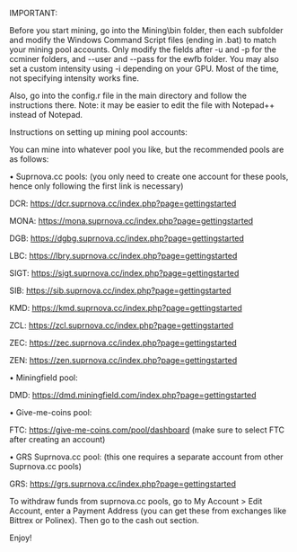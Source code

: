 IMPORTANT: 

Before you start mining, go into the Mining\bin folder, then each subfolder and modify the Windows Command Script files (ending in .bat) to match your mining pool accounts.
Only modify the fields after -u and -p for the ccminer folders, and --user and --pass for the ewfb folder.
You may also set a custom intensity using -i depending on your GPU. Most of the time, not specifying intensity works fine.

Also, go into the config.r file in the main directory and follow the instructions there.
Note: it may be easier to edit the file with Notepad++ instead of Notepad.


Instructions on setting up mining pool accounts:
<br return />

You can mine into whatever pool you like, but the recommended pools are as follows:


• Suprnova.cc pools: (you only need to create one account for these pools, hence only following the first link is necessary)

DCR: https://dcr.suprnova.cc/index.php?page=gettingstarted

MONA: https://mona.suprnova.cc/index.php?page=gettingstarted

DGB: https://dgbg.suprnova.cc/index.php?page=gettingstarted

LBC: https://lbry.suprnova.cc/index.php?page=gettingstarted

SIGT: https://sigt.suprnova.cc/index.php?page=gettingstarted

SIB: https://sib.suprnova.cc/index.php?page=gettingstarted

KMD: https://kmd.suprnova.cc/index.php?page=gettingstarted

ZCL: https://zcl.suprnova.cc/index.php?page=gettingstarted

ZEC: https://zec.suprnova.cc/index.php?page=gettingstarted

ZEN: https://zen.suprnova.cc/index.php?page=gettingstarted


• Miningfield pool:

DMD: https://dmd.miningfield.com/index.php?page=gettingstarted


• Give-me-coins pool:

FTC: https://give-me-coins.com/pool/dashboard (make sure to select FTC after creating an account)


• GRS Suprnova.cc pool: (this one requires a separate account from other Suprnova.cc pools)

GRS: https://grs.suprnova.cc/index.php?page=gettingstarted


To withdraw funds from suprnova.cc pools, go to My Account > Edit Account, enter a Payment Address (you can get these from exchanges like Bittrex or Polinex).
Then go to the cash out section.

Enjoy!
